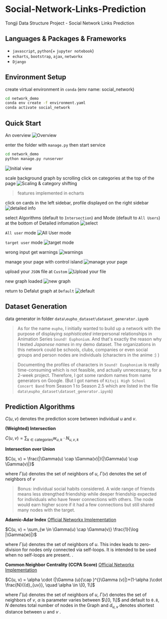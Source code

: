 # Social-Network-Links-Prediction
Tongji Data Structure Project - Social Network Links Prediction

## Languages & Packages & Frameworks
- `javascript`, `python`(+ `jupyter notebook`)
- `echarts`, `bootstrap`, `ajax`, `networkx`
- `Django`

## Environment Setup

create virtual environment in `conda` (env name: social_network)
```cmd
cd network_demo
conda env create -f environment.yaml
conda activate social_network
```


## Quick Start
An overview
![Overview](/pages/overview.png)


enter the folder with `manage.py` then start service
```cmd
cd network_demo
python manage.py runserver
```
![Initial view](/pages/initial.png)


scale background graph by scrolling
click on categories at the top of the page
![Scaling & category shifting](/pages/scale.png)
> features implemented in echarts


click on cards in the left sidebar, profile displayed on the right sidebar
![detailed info](/pages/details.png)


select Algorithms (default to `Intersection`) and Mode (default to `All Users`) at the bottom of Detailed infomation
![select](/pages/algorithms.png)


`All user` mode
![All User mode](/pages/all_users.png)


`target user` mode
![target mode](/pages/target_user.png)


wrong input get warnings
![warnings](/pages/warnings.png)


manage your page with control island
![manage your page](/pages/page_management.png)


upload your `JSON` file at `Custom`
![Upload your file](/pages/upload.png)

new graph loaded
![new graph](/pages/new_graph.png)


return to Defalut graph at `Default`
![default](/pages/default.png)


## Dataset Generation
data generator in folder `data\eupho_dataset\dataset_generator.ipynb`

> As for the name `eupho`, I initially wanted to build up a network with the purpose of displaying *sophisticated* interpersonal relationships in Animation Series `Sound! Euphonium`. And that's exactly the reason why I tested *Japanese names* in my demo dataset. The organizations in this network could be schools, clubs, companies or even social groups and person nodes are individuals (characters in the anime :) )


>  Documenting the profiles of characters in `Sound! Euophonium` is really time-consuming which is not feasible, and actually unnecessary, for a 2-week project. Therefore, I got some random names from name generators on Google. (But I got names of `Kituji High School Concert Band` from Season 1 to Season 2.5 which are listed in the file `data\eupho_dataset\dataset_generator.ipynb`)


## Prediction Algorithms
$C(u, v)$ denotes the prediction score between individual $u$ and $v$.

**(Weighted) Intersection**


$C(u, v) = \sum_{k \in \text{categories}} w_{u, k} \cdot N_{u, v, k}$

**Intersection over Union**


$C(u, v) = \frac{|\Gamma(u) \cap \Gamma(v)|}{|\Gamma(u) \cup \Gamma(v)|}$


where $\Gamma(u)$ denotes the set of neighbors of $u$, $\Gamma(v)$ denotes the set of neighbors of $v$
> Bonus: individual social habits considered. A wide range of friends means less strengthed friendship while deeper friendship expected for individuals who have fewer connections with others. The node would earn higher score if it had a few connections but still shared many nodes with the target.


**Adamic-Adar Index**
[Official Networkx Implementation](https://networkx.org/documentation/stable/reference/algorithms/generated/networkx.algorithms.link_prediction.adamic_adar_index.html)


$C(u, v) = \sum_{w \in \Gamma(u) \cap \Gamma(v)} \frac{1}{\log |\Gamma(w)|}$


where $\Gamma(u)$ denotes the set of neighbors of $u$. This index leads to zero-division for nodes only connected via self-loops. It is intended to be used when no self-loops are present.
.

**Common Neighbor Centrality (CCPA Score)**
[Official Networkx Implementation](https://networkx.org/documentation/stable/reference/algorithms/generated/networkx.algorithms.link_prediction.common_neighbor_centrality.html)


$C(u, v) = \alpha \cdot (|\Gamma (u){\cap }^{}\Gamma (v)|)+(1-\alpha )\cdot \frac{N}{{d}_{uv}}, \quad \alpha \in \[0, 1\]$


where $\Gamma(u)$ denotes the set of neighbors of $u$, $\Gamma(v)$ denotes the set of neighbors of $v$, $\alpha$ is parameter varies between $\[0, 1\]$ and  default to `0.8`, $N$ denotes total number of nodes in the Graph and $d_{u, v}$ denotes shortest distance between $u$ and $v$ .








